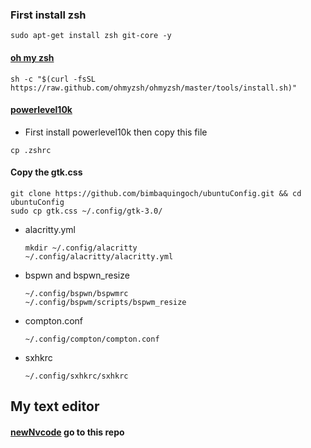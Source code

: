 ### First install zsh

```
sudo apt-get install zsh git-core -y
```

#### [oh my zsh](https://ohmyz.sh/)

```
sh -c "$(curl -fsSL https://raw.github.com/ohmyzsh/ohmyzsh/master/tools/install.sh)"
```

#### [powerlevel10k](https://github.com/romkatv/powerlevel10k)

- First install powerlevel10k then copy this file

```
cp .zshrc
```

#### Copy the gtk.css

```
git clone https://github.com/bimbaquingoch/ubuntuConfig.git && cd ubuntuConfig
sudo cp gtk.css ~/.config/gtk-3.0/
```

- alacritty.yml

  ```
  mkdir ~/.config/alacritty
  ~/.config/alacritty/alacritty.yml
  ```

- bspwn and bspwn_resize

  ```
  ~/.config/bspwn/bspwmrc
  ~/.config/bspwm/scripts/bspwm_resize
  ```

- compton.conf

  ```
  ~/.config/compton/compton.conf
  ```

- sxhkrc

  ```
  ~/.config/sxhkrc/sxhkrc
  ```

## My text editor

#### [newNvcode](https://github.com/bimbaquingoch/newNvcode.git) go to this repo
